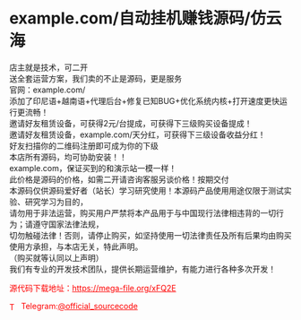 # example.com/自动挂机赚钱源码/仿云海

店主就是技术，可二开<br>送全套运营方案，我们卖的不止是源码，更是服务<br>官网：example.com/<br>添加了印尼语+越南语+代理后台+修复已知BUG+优化系统内核+打开速度更快运行更流畅！<br>邀请好友租赁设备，可获得2元/台提成，可获得下三级购买设备提成！<br>邀请好友租赁设备，example.com/天分红，可获得下三级设备收益分红！<br>好友扫描你的二维码注册即可成为你的下级<br>本店所有源码，均可协助安装！！<br>example.com，保证买到的和演示站一模一样！<br>此价格是源码的价格，如需二开请咨询客服另谈价格！按期交付<br>本源码仅供源码爱好者（站长）学习研究使用！本源码产品使用用途仅限于测试实验、研究学习为目的，<br>请勿用于非法运营，购买用户严禁将本产品用于与中国现行法律相违背的一切行为；请遵守国家法律法规，<br>切勿触碰法律！否则，请停止购买，如坚持使用一切法律责任及所有后果均由购买使用方承担，与本店无关，特此声明。<br>（购买就等认同以上声明）<br>我们有专业的开发技术团队，提供长期运营维护，有能力进行各种多次开发！<br>


<p style="color: red;">源代码下载地址：<a href="https://mega-file.org/xFQ2E" style="color: red;">https://mega-file.org/xFQ2E</a></p><p style="color: red;"><img src="https://cdn-icons-png.flaticon.com/512/2111/2111646.png" alt="Telegram Icon" style="width: 16px; vertical-align: middle; margin-right: 5px;">Telegram:<a href="https://t.me/official_sourcecode" style="color: red;">@official_sourcecode</a></p>